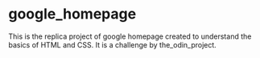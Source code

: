 # google_homepage

This is the replica project of google homepage created to understand the basics of HTML and CSS. It is a challenge by the_odin_project.


